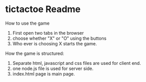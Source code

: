 tictactoe Readme
=========
How to use the game

1. First open two tabs in the browser
2. choose whether "X" or "O" using the buttons
3. Who ever is choosing X starts the game.

How the game is structured:



1. Separate html, javascript and css files are used for client end.
2. one node.js file is used for server side.
3. index.html page is main page.
